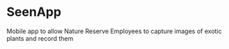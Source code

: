 # SeenApp
Mobile app to allow Nature Reserve Employees to capture images of exotic plants and record them
